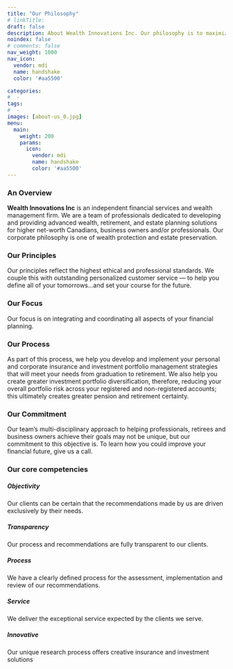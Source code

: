```yaml
---
title: "Our Philosophy"
# linkTitle:
draft: false
description: About Wealth Innovations Inc. Our philosophy is to maximize your investments.
noindex: false
# comments: false
nav_weight: 1000
nav_icon:
  vendor: mdi
  name: handshake
  color: '#aa5500'

categories:
#  - 
tags:
#  - 
images: [about-us_0.jpg]
menu:
  main:
    weight: 200
    params:
      icon:
        vendor: mdi
        name: handshake
        color: '#aa5500'
---
```


### An Overview

<!--more-->
<p class="lead">
<b>Wealth Innovations Inc</b> is an independent financial services and wealth management firm. We are a team of professionals dedicated to developing and providing advanced wealth, retirement, and estate planning solutions for higher net-worth Canadians, business owners and/or professionals. Our corporate philosophy is one of wealth protection and estate preservation.
</p>

### Our Principles
Our principles reflect the highest ethical and professional standards. We couple this with outstanding personalized customer service — to help you define all of your tomorrows...and set your course for the future.

### Our Focus
Our focus is on integrating and coordinating all aspects of your financial planning.

### Our Process
As part of this process, we help you develop and implement your personal and corporate insurance and investment portfolio management strategies that will meet your needs from graduation to retirement. We also help you create greater investment portfolio diversification, therefore, reducing your overall portfolio risk across your registered and non-registered accounts; this ultimately creates greater pension and retirement certainty.

### Our Commitment
Our team’s multi-disciplinary approach to helping professionals, retirees and business owners achieve their goals may not be unique, but our commitment to this objective is. To learn how you could improve your financial future, give us a call.

### Our core competencies
<div class="container">
<div class="row gap-3">
<div class="card col-4" style="width: 18 rem;">
<div class="card-body">
<h5 class="card-title bg-info text-dark">Objectivity</h5>
<p class="card-text">Our clients can be certain that the recommendations made by us are driven exclusively by their needs.</p>
</div>
</div>
<div class="card col-4" style="width: 18 rem;">
<div class="card-body">
<h5 class="card-title">Transparency</h5>
<p class="card-text">Our process and recommendations are fully transparent to our clients.</p>
</div>
</div>
<div class="card col-4" style="width: 18 rem;">
<div class="card-body">
<h5 class="card-title">Process</h5>
<p class="card-text">We have a clearly defined process for the assessment, implementation and review of our recommendations.</p>
</div>
</div>
<div class="card col-4" style="width: 18 rem;">
<div class="card-body">
<h5 class="card-title">Service</h5>
<p class="card-text">We deliver the exceptional service expected by the clients we serve.</p>
</div>
</div>
<div class="card col-4" style="width: 18 rem;">
<div class="card-body">
<h5 class="card-title">Innovative</h5>
<p class="card-text">Our unique research process offers creative insurance and investment solutions</p>
</div>
</div>
</div>
</div>
